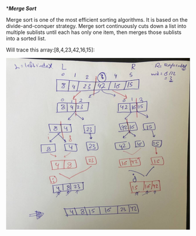 ***_Merge Sort_**

 Merge sort is one of the most efficient sorting algorithms. It is based on the divide-and-conquer strategy. Merge sort continuously cuts down a list into multiple sublists until each has only one item, then merges those sublists into a sorted list.

 Will trace this array:[8,4,23,42,16,15]:

 ![merge-sort](./merge-sort.jpg)

